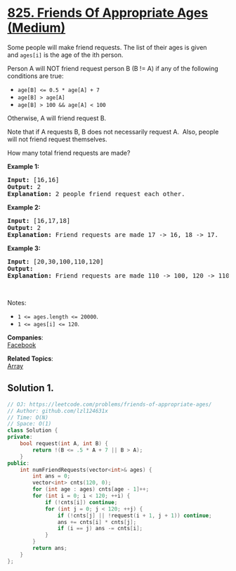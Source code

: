 # [825. Friends Of Appropriate Ages (Medium)](https://leetcode.com/problems/friends-of-appropriate-ages/)

<p>Some people will make friend requests. The&nbsp;list of their ages is given and&nbsp;<code>ages[i]</code>&nbsp;is the age of the&nbsp;ith person.&nbsp;</p>

<p>Person A will NOT friend request person B (B != A) if any of the following conditions are true:</p>

<ul>
	<li><code>age[B]&nbsp;&lt;= 0.5 * age[A]&nbsp;+ 7</code></li>
	<li><code>age[B]&nbsp;&gt; age[A]</code></li>
	<li><code>age[B]&nbsp;&gt; 100 &amp;&amp;&nbsp;age[A]&nbsp;&lt; 100</code></li>
</ul>

<p>Otherwise, A will friend request B.</p>

<p>Note that if&nbsp;A requests B, B does not necessarily request A.&nbsp; Also, people will not friend request themselves.</p>

<p>How many total friend requests are made?</p>

<p><strong>Example 1:</strong></p>

<pre><strong>Input: </strong>[16,16]
<strong>Output: </strong>2
<strong>Explanation: </strong>2 people friend request each other.
</pre>

<p><strong>Example 2:</strong></p>

<pre><strong>Input: </strong>[16,17,18]
<strong>Output: </strong>2
<strong>Explanation: </strong>Friend requests are made 17 -&gt; 16, 18 -&gt; 17.</pre>

<p><strong>Example 3:</strong></p>

<pre><strong>Input: </strong>[20,30,100,110,120]
<strong>Output: </strong>
<strong>Explanation: </strong>Friend requests are made 110 -&gt; 100, 120 -&gt; 110, 120 -&gt; 100.
</pre>

<p>&nbsp;</p>

<p>Notes:</p>

<ul>
	<li><code>1 &lt;= ages.length&nbsp;&lt;= 20000</code>.</li>
	<li><code>1 &lt;= ages[i] &lt;= 120</code>.</li>
</ul>


**Companies**:  
[Facebook](https://leetcode.com/company/facebook)

**Related Topics**:  
[Array](https://leetcode.com/tag/array/)

## Solution 1.

```cpp
// OJ: https://leetcode.com/problems/friends-of-appropriate-ages/
// Author: github.com/lzl124631x
// Time: O(N)
// Space: O(1)
class Solution {
private:
    bool request(int A, int B) {
        return !(B <= .5 * A + 7 || B > A);
    }
public:
    int numFriendRequests(vector<int>& ages) {
        int ans = 0;
        vector<int> cnts(120, 0);
        for (int age : ages) cnts[age - 1]++;
        for (int i = 0; i < 120; ++i) {
            if (!cnts[i]) continue;
            for (int j = 0; j < 120; ++j) {
                if (!cnts[j] || !request(i + 1, j + 1)) continue;
                ans += cnts[i] * cnts[j];
                if (i == j) ans -= cnts[i];
            }
        }
        return ans;
    }
};
```